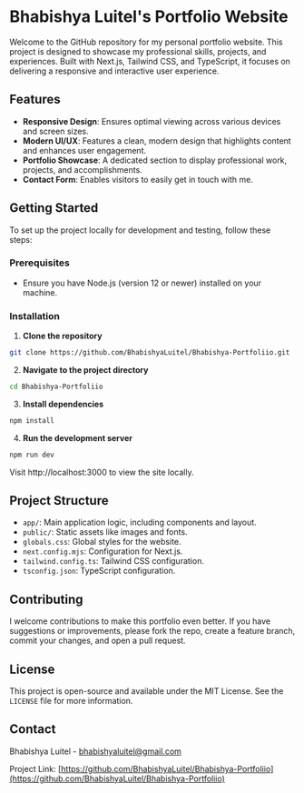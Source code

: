 # Bhabishya Luitel's Portfolio Website

Welcome to the GitHub repository for my personal portfolio website. This project is designed to showcase my professional skills, projects, and experiences. Built with Next.js, Tailwind CSS, and TypeScript, it focuses on delivering a responsive and interactive user experience.

## Features

- **Responsive Design**: Ensures optimal viewing across various devices and screen sizes.
- **Modern UI/UX**: Features a clean, modern design that highlights content and enhances user engagement.
- **Portfolio Showcase**: A dedicated section to display professional work, projects, and accomplishments.
- **Contact Form**: Enables visitors to easily get in touch with me.

## Getting Started

To set up the project locally for development and testing, follow these steps:

### Prerequisites

- Ensure you have Node.js (version 12 or newer) installed on your machine.

### Installation

1. **Clone the repository**

```bash
git clone https://github.com/BhabishyaLuitel/Bhabishya-Portfoliio.git
```

2. **Navigate to the project directory**

```bash
cd Bhabishya-Portfoliio
```

3. **Install dependencies**

```bash
npm install
```

4. **Run the development server**

```bash
npm run dev
```

Visit http://localhost:3000 to view the site locally.

## Project Structure

- `app/`: Main application logic, including components and layout.
- `public/`: Static assets like images and fonts.
- `globals.css`: Global styles for the website.
- `next.config.mjs`: Configuration for Next.js.
- `tailwind.config.ts`: Tailwind CSS configuration.
- `tsconfig.json`: TypeScript configuration.

## Contributing

I welcome contributions to make this portfolio even better. If you have suggestions or improvements, please fork the repo, create a feature branch, commit your changes, and open a pull request.

## License

This project is open-source and available under the MIT License. See the `LICENSE` file for more information.

## Contact

Bhabishya Luitel - bhabishyaluitel@gmail.com

Project Link: [https://github.com/BhabishyaLuitel/Bhabishya-Portfoliio](https://github.com/BhabishyaLuitel/Bhabishya-Portfoliio)